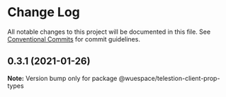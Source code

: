 # Change Log

All notable changes to this project will be documented in this file.
See [Conventional Commits](https://conventionalcommits.org) for commit guidelines.

## 0.3.1 (2021-01-26)

**Note:** Version bump only for package @wuespace/telestion-client-prop-types

